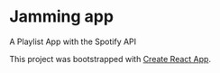 # Jamming app

A Playlist App with the Spotify API

This project was bootstrapped with [Create React App](https://github.com/facebook/create-react-app).
